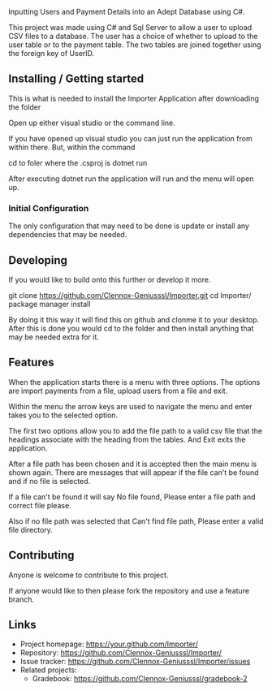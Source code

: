 Inputting Users and Payment Details into an Adept Database using C#.

This project was made using C# and Sql Server to allow a user to upload CSV files to a database. The user has a choice of whether to upload to the user table or to the payment table. The two tables are joined together using the foreign key of UserID.

## Installing / Getting started

This is what is needed to install the Importer Application after downloading the folder

Open up either visual studio or the command line.

If you have opened up visual studio you can just run the application from within there. But, within the command

cd to foler where the .csproj is
dotnet run

After executing dotnet run the application will run and the menu will open up.

### Initial Configuration

The only configuration that may need to be done is update or install any dependencies that may be needed.

## Developing
If you would like to build onto this further or develop it more.

git clone https://github.com/Clennox-Geniusssl/Importer.git
cd Importer/
package manager install

By doing it this way it will find this on github and clonme it to your desktop. After this is done you would cd to the folder and then install anything that may be needed extra for it.

## Features

When the application starts there is a menu with three options. The options are import payments from a file, upload users from a file and exit.

Within the menu the arrow keys are used to navigate the menu and enter takes you to the selected option.

The first two options allow you to add the file path to a valid csv file that the headings associate with the heading from the tables. And Exit exits the application.

After a file path has been chosen and it is accepted then the main menu is shown again. There are messages that will appear if the file can't be found and if no file is selected.

If a file can't be found it will say No file found, Please enter a file path and correct file please.

Also if no file path was selected that Can't find file path, Please enter a valid file directory.

## Contributing

Anyone is welcome to contribute to this project. 

If anyone would like to then please fork the repository and use a feature branch.

## Links

- Project homepage: https://your.github.com/Importer/
- Repository: https://github.com/Clennox-Geniusssl/Importer/
- Issue tracker: https://github.com/Clennox-Geniusssl/Importer/issues
- Related projects:
  - Gradebook: https://github.com/Clennox-Geniusssl/gradebook-2